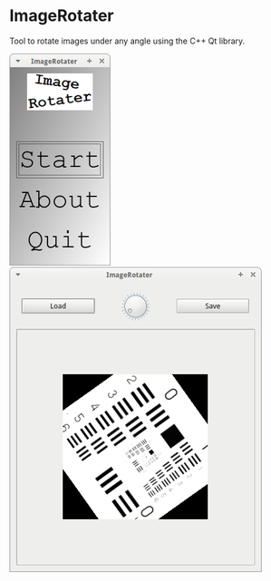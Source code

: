 # ImageRotater

Tool to rotate images under any angle using the C++ Qt library.

![ImageRotater menu v3.0](Screenshots/ImageRotaterMenu_3_0.png)
![ImageRotater v3.0](Screenshots/ImageRotater_3_0.png)
